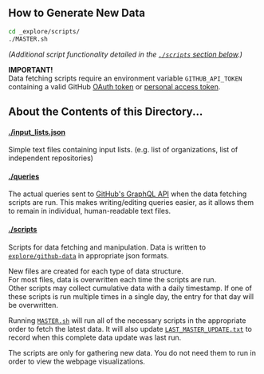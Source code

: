 ## How to Generate New Data

```bash
cd _explore/scripts/
./MASTER.sh
```

_(Additional script functionality detailed in the [`./scripts` section below][jump2 scripts].)_

**IMPORTANT!**  
Data fetching scripts require an environment variable `GITHUB_API_TOKEN` containing a valid GitHub [OAuth token][oauth] or [personal access token][personaltoken].

## About the Contents of this Directory...

#### [./input_lists.json][inputs file]
Simple text files containing input lists. (e.g. list of organizations, list of independent repositories)

#### [./queries][queries dir]
The actual queries sent to [GitHub's GraphQL API][gitgraphql] when the data fetching scripts are run. This makes writing/editing queries easier, as it allows them to remain in individual, human-readable text files.

#### [./scripts][scripts dir]
Scripts for data fetching and manipulation. Data is written to [`explore/github-data`][data dir] in appropriate json formats.

New files are created for each type of data structure.  
For most files, data is overwritten each time the scripts are run.  
Other scripts may collect cumulative data with a daily timestamp. If one of these scripts is run multiple times in a single day, the entry for that day will be overwritten.

Running [`MASTER.sh`][mastersh] will run all of the necessary scripts in the appropriate order to fetch the latest data. It will also update [`LAST_MASTER_UPDATE.txt`][lastmasterup] to record when this complete data update was last run.

The scripts are only for gathering new data. You do not need them to run in order to view the webpage visualizations.

[jump2 scripts]: #scripts
[inputs file]: input_lists.json
[data dir]: ../explore/github-data
[queries dir]: queries
[scripts dir]: scripts
[mastersh]: scripts/MASTER.sh
[lastmasterup]: github-data/LAST_MASTER_UPDATE.txt
[gitgraphql]: https://developer.github.com/v4/
[oauth]: https://github.com/settings/developers
[personaltoken]: https://github.com/settings/tokens
